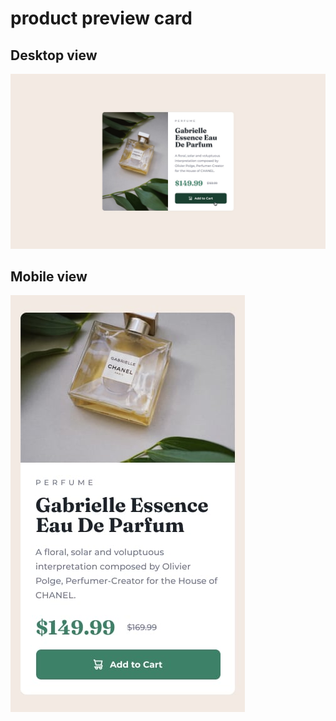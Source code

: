 <h1> product preview card </h1> 

<h2> Desktop view </h2>

<img src="./images/active-states.jpg" alt="">

<h2> Mobile view </h2>

<img src="./images/mobile-design.jpg" alt="">
